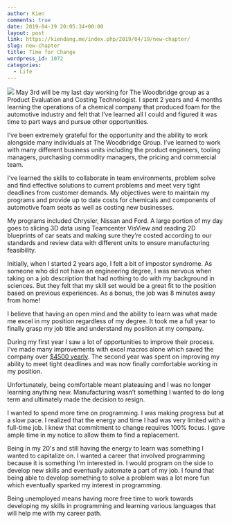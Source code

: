 ```yaml
---
author: Kien
comments: true
date: 2019-04-19 20:05:34+00:00
layout: post
link: https://kiendang.me/index.php/2019/04/19/new-chapter/
slug: new-chapter
title: Time for Change
wordpress_id: 1072
categories:
  - Life
---
```


![](https://images.unsplash.com/photo-1468779036391-52341f60b55d?ixlib=rb-1.2.1&ixid=eyJhcHBfaWQiOjEyMDd9&auto=format&fit=crop&w=3021&q=80)
May 3rd will be my last day working for The Woodbridge group as a Product Evaluation and Costing Technologist. I spent 2 years and 4 months learning the operations of a chemical company that produced foam for the automotive industry and felt that I’ve learned all I could and figured it was time to part ways and pursue other opportunities.

I’ve been extremely grateful for the opportunity and the ability to work alongside many individuals at The Woodbridge Group. I’ve learned to work with many different business units including the product engineers, tooling managers, purchasing commodity managers, the pricing and commercial team.

I’ve learned the skills to collaborate in team environments, problem solve and find effective solutions to current problems and meet very tight deadlines from customer demands. My objectives were to maintain my programs and provide up to date costs for chemicals and components of automotive foam seats as well as costing new businesses.

My programs included Chrysler, Nissan and Ford. A large portion of my day goes to slicing 3D data using Teamcenter VisView and reading 2D blueprints of car seats and making sure they’re costed according to our standards and review data with different units to ensure manufacturing feasibility.

Initially, when I started 2 years ago, I felt a bit of impostor syndrome. As someone who did not have an engineering degree, I was nervous when taking on a job description that had nothing to do with my background in sciences. But they felt that my skill set would be a great fit to the position based on previous experiences. As a bonus, the job was 8 minutes away from home!

I believe that having an open mind and the ability to learn was what made me excel in my position regardless of my degree. It took me a full year to finally grasp my job title and understand my position at my company.

During my first year I saw a lot of opportunities to improve their process. I’ve made many improvements with excel macros alone which saved the company over [\$4500 yearly](/automated-job/). The second year was spent on improving my ability to meet tight deadlines and was now finally comfortable working in my position.

Unfortunately, being comfortable meant plateauing and I was no longer learning anything new. Manufacturing wasn’t something I wanted to do long term and ultimately made the decision to resign.

I wanted to spend more time on programming. I was making progress but at a slow pace. I realized that the energy and time I had was very limited with a full-time job. I knew that commitment to change requires 100% focus. I gave ample time in my notice to allow them to find a replacement.

Being in my 20's and still having the energy to learn was something I wanted to capitalize on. I wanted a career that involved programming because it is something I'm interested in. I would program on the side to develop new skills and eventually automate a part of my job. I found that being able to develop something to solve a problem was a lot more fun which eventually sparked my interest in programming.

Being unemployed means having more free time to work towards developing my skills in programming and learning various languages that will help me with my career path.
